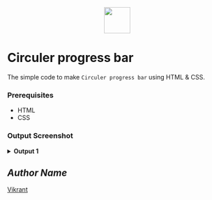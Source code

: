 <div align="center">
  <img height="60" src="https://user-images.githubusercontent.com/85709371/153715643-d0d2a5b8-3be9-41bc-9885-de1dc5808a20.png">
</div>

# Circuler progress bar
The simple code to make `Circuler progress bar` using HTML & CSS.

### Prerequisites
- HTML
- CSS

### Output Screenshot
<details><summary><b>Output 1</b></summary>
  <p align="center">
    <a href="Outputs/progress-bar.png"><img src="https://user-images.githubusercontent.com/85709371/156918259-f34a8474-cfb6-4ebd-ab82-3c08e3dd443f.png" alt="progress-bar"></a>
  </p>
</details>

## *Author Name*
[Vikrant](https://github.com/vikrant-v28)

